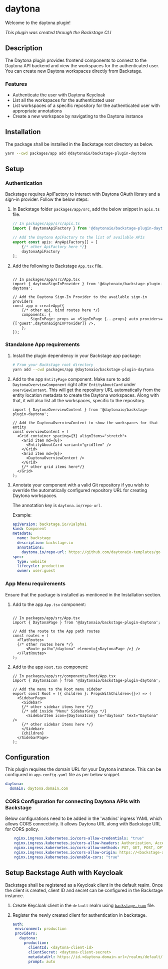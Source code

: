 # daytona

Welcome to the daytona plugin!

_This plugin was created through the Backstage CLI_

## Description

The Daytona plugin provides frontend components to connect to the Daytona API backend and view the workspaces for the authenticated user. You can create new Daytona workspaces directly from Backstage.

### Features

- Authenticate the user with Daytona Keycloak
- List all the workspaces for the authenticated user
- List workspaces of a specific repository for the authenticated user with appropriate annotations
- Create a new workspace by navigating to the Daytona instance

## Installation

The package shall be installed in the Backstage root directory as below.

```sh
yarn --cwd packages/app add @daytonaio/backstage-plugin-daytona
```

## Setup

### Authentication

Backstage requires ApiFactory to interact with Daytona OAuth library and a sign-in provider. Follow the below steps:

1. In Backstage folder `packages/app/src`, add the below snippet in `apis.ts` file.

    ```ts
    // In packages/app/src/apis.ts
    import { daytonaApiFactory } from '@daytonaio/backstage-plugin-daytona';

    // Add the Daytona ApiFactory to the list of available APIs
    export const apis: AnyApiFactory[] = [
        {/* other ApiFactory here */}
        daytonaApiFactory
    ];
    ```

2. Add the following to Backstage `App.tsx` file.

    ```tsx

    // In packages/app/src/App.tsx
    import { daytonaSignInProvider } from '@daytonaio/backstage-plugin-daytona';

    // Add the Daytona Sign-In Provider to the available sign-in providers
    const app = createApp({
        {/* other api, bind routes here */}
        components: {
            SignInPage: props => <SignInPage {...props} auto providers={['guest',daytonaSignInProvider]} />,
        },
    });
    ```


### Standalone App requirements

1. Install the plugin dependency in your Backstage app package:

    ```bash
    # From your Backstage root directory
    yarn add --cwd packages/app @daytonaio/backstage-plugin-daytona
    ```

2. Add to the app `EntityPage` component. Make sure to add `DaytonaOverviewComponent` right after `EntityAboutCard` under `overviewContent`. This will get the repository URL automatically from the entity location metadata to create the Daytona workspaces. Along with that, it will also list all the workspaces, specific to the repository.

    ```tsx
    import { DaytonaOverviewContent } from '@daytonaio/backstage-plugin-daytona';

    // Add the DaytonaOverviewContent to show the workspaces for that entity
    const overviewContent = (
      <Grid container spacing={3} alignItems="stretch">
        <Grid item md={6}>
          <EntityAboutCard variant="gridItem" />
        </Grid>
        <Grid item md={6}>
          <DaytonaOverviewContent />
        </Grid>
        {/* other grid items here*/}
      </Grid>
    );
    ```

3. Annotate your component with a valid Git repository if you wish to override the automatically configured repository URL for creating Daytona workspaces.

   The annotation key is `daytona.io/repo-url`.

   Example:

   ```yaml
   apiVersion: backstage.io/v1alpha1
   kind: Component
   metadata:
     name: backstage
     description: backstage.io
     annotations:
       daytona.io/repo-url: https://github.com/daytonaio-templates/go
   spec:
     type: website
     lifecycle: production
     owner: user:guest
   ```

### App Menu requirements

Ensure that the package is installed as mentioned in the Installation section.

1. Add to the app `App.tsx` component:

    ```tsx

    // In packages/app/src/App.tsx
    import { DaytonaPage } from '@daytonaio/backstage-plugin-daytona';

    // Add the route to the App path routes
    const routes = (
      <FlatRoutes>
      {/* other routes here */}
          <Route path="/daytona" element={<DaytonaPage />} />
      </FlatRoutes>
    );
    ```

2. Add to the app `Root.tsx` component:

    ```tsx
    // In packages/app/src/components/Root/App.tsx
    import { DaytonaIcon } from '@daytonaio/backstage-plugin-daytona';

    // Add the menu to the Root menu sidebar
    export const Root = ({ children }: PropsWithChildren<{}>) => (
      <SidebarPage>
        <Sidebar>
        {/* other sidebar items here */}
        {/* add inside "Menu" SidebarGroup */}
          <SidebarItem icon={DaytonaIcon} to="daytona" text="Daytona" />
        {/* other sidebar items here */}
        </Sidebar>
        {children}
      </SidebarPage>
    );
    ```

## Configuration

This plugin requires the domain URL for your Daytona instance. This can be configured in `app-config.yaml` file as per below snippet.

```yaml
daytona:
  domain: daytona.domain.com
```

### CORS Configuration for connecting Daytona APIs with Backstage

Below configurations need to be added in the 'watkins' ingress YAML which allows CORS connectivity. It allows Daytona URL along with Backstage URL for CORS policy.

```yaml
    nginx.ingress.kubernetes.io/cors-allow-credentials: "true"
    nginx.ingress.kubernetes.io/cors-allow-headers: Authorization, Access-Control-Allow-Origin, Access-Control-Allow-Headers, Origin, Content-Type, Accept, X-Requested-With
    nginx.ingress.kubernetes.io/cors-allow-methods: PUT, GET, POST, OPTIONS, DELETE
    nginx.ingress.kubernetes.io/cors-allow-origin: https://<backstage-app-url>, https://<daytona-domain-url>
    nginx.ingress.kubernetes.io/enable-cors: "true"
```

## Setup Backstage Auth with Keycloak

Backstage shall be registered as a Keycloak client in the default realm. Once the client is created, client ID and secret can be configured in the Backstage instance.

1. Create Keycloak client in the `default` realm using [`backstage.json`](./backstage.json) file.
2. Register the newly created client for authentication in backstage.

   ```yaml
   auth:
    environment: production
    providers:
      daytona:
        production:
          clientId: <daytona-client-id>
          clientSecret: <daytona-client-secret>
          metadataUrl: https://id.<daytona-domain-url>/realms/default/.well-known/openid-configuration
          prompt: auto
   ```
